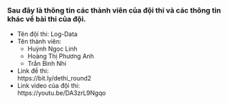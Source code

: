 ### Sau đây là thông tin các thành viên của đội thi và các thông tin khác về bài thi của đội.
<ul>
 <li>Tên đội thi: Log-Data</li>
  <li>Tên thành viên:
  <ul>
    <li> Huỳnh Ngọc Linh </li>
    <li> Hoàng Thị Phương Anh </li>
    <li> Trần Bình Nhi </li>   
 </ul>
  </li>
 <li>Link đề thi:</li> https://bit.ly/dethi_round2
 <li>Link video của đội thi:</li> https://youtu.be/DA3zrL9Ngqo
